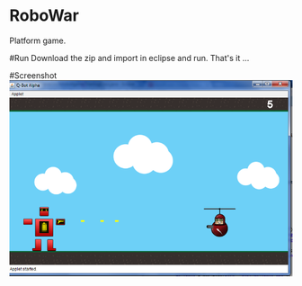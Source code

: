 # RoboWar
Platform game.

#Run
Download the zip and import in eclipse and run. That's it ...

#Screenshot
![demo image tag](https://github.com/zaverichintan/javagame/blob/master/game.png)
